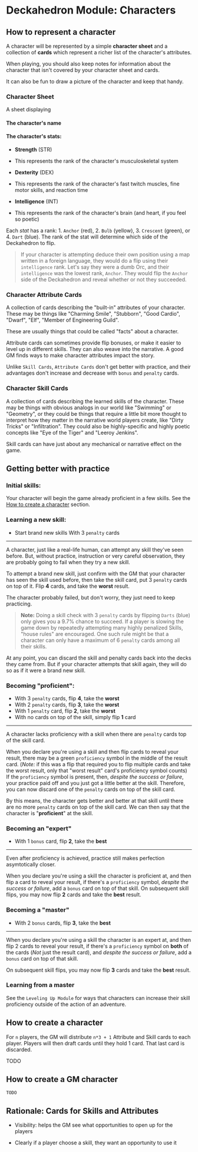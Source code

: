 # Deckahedron Module: Characters


## How to represent a character

A character will be represented by a simple **character sheet** and a
collection of **cards** which represent a richer list of the character's
attributes.

When playing, you should also keep notes for information
about the character that isn't covered by your character sheet and cards.

It can also be fun to draw a picture of the character and keep that handy.

### Character Sheet

A sheet displaying

#### The character's **name**
#### The character's **stats**:
  * **Strength** (STR)
   - This represents the rank of the character's musculoskeletal system
  * **Dexterity** (DEX)
   - This represents the rank of the character's fast twitch muscles, fine motor skills, and reaction time
  * **Intelligence** (INT)
   - This represents the rank of the character's brain (and heart, if you feel so poetic)

Each *stat* has a rank: 1. `Anchor` (red), 2. `Bulb` (yellow),
3. `Crescent` (green), or 4. `Dart` (blue).
The rank of the stat will determine which side of the Deckahedron to flip.

> If your character is attempting deduce their own position using a
> map written in a foreign language, they would do a flip using
> their `intelligence` rank.  Let's say they were a dumb Orc, and their
> `intelligence` was the lowest rank, `Anchor`. They would flip the `Anchor`
> side of the Deckahedron and reveal whether or not they succeeded.

### Character Attribute Cards

A collection of cards describing the "built-in" attributes of your character.
These may be things like "Charming Smile", "Stubborn", "Good Cardio",
"Dwarf", "Elf", "Member of Engineering Guild".

These are usually things that could be called "facts" about a character.

Attribute cards can sometimes provide flip bonuses, or make it easier to
level up in different skills.  They can also weave into the narrative. A
good GM finds ways to make character attributes impact the story.

Unlike `Skill Cards`, `Attribute Cards` don't get better with practice,
and their advantages don't increase and decrease with `bonus` and `penalty`
cards.

### Character Skill Cards

A collection of cards describing the learned skills of the character.
These may be things with obvious analogs in our world like "Swimming" or
"Geometry", or they could be things that require a little bit more
thought to interpret how they matter in the narrative world players create,
like "Dirty Tricks" or "Infiltration". They could also be highly-specific
and highly poetic concepts like "Eye of the Tiger" and "Leeroy Jenkins".

Skill cards can have just about any mechanical or narrative effect on the game.

## Getting better with practice

### Initial skills:

Your character will begin the game already proficient in a few
skills.  See the [How to create a character](#how-to-create-a-character)
section.

### Learning a new skill:

 * Start brand new skills With 3 `penalty` cards

---

A character, just like a real-life human, can attempt any skill they've
seen before. But, without practice, instruction or very careful observation,
they are probably going to fail when they try a new skill.

To attempt a brand new skill, just confirm with the GM that your character has
seen the skill used before, then take the skill card, put 3 `penalty` cards on
top of it. Flip **4** cards, and take the **worst** result.

The character probably failed, but don't worry, they just need to keep
practicing.

> **Note:** Doing a skill check with 3 `penalty` cards by flipping `Darts`
> (blue) only gives you a 9.7% chance to succeed.  If a player is slowing
> the game down by repeatedly attempting many highly penalized Skills,
> "house rules" are encouraged.  One such rule might be that a character
> can only have a maximum of 6 `penalty` cards among all their skills.

At any point, you can discard the skill and penalty cards back into the decks
they came from. But if your character attempts that skill again, they will
do so as if it were a brand new skill.

### Becoming "proficient":

 * With 3 `penalty` cards, flip **4**, take the **worst**
 * With 2 `penalty` cards, flip **3**, take the **worst**
 * With 1 `penalty` card, flip **2**, take the **worst**
 * With no cards on top of the skill, simply flip **1** card

---

A character lacks proficiency with a skill when there are `penalty` cards
top of the skill card.

When you declare you're using a skill and then flip cards to reveal your
result, there may be a green `proficiency` symbol in the middle of the 
result card.
(*Note:* if this was a flip that required you to flip multiple cards and
take the worst result, only that "worst result" card's proficiency symbol
counts)
If the `proficiency` symbol is present, then, *despite the success or
failure*, your practice paid off and you just got a little better at the
skill.
Therefore, you can now discard one of the `penalty` cards on top of the
skill card.

By this means, the character gets better and better at that skill until
there are no more `penalty` cards on top of the skill card.  We can then
say that the character is "**proficient**" at the skill.


### Becoming an "expert"

 * With 1 `bonus` card, flip **2**, take the **best**

---

Even after proficiency is achieved, practice still makes perfection
asymtotically closer.

When you declare you're using a skill the character is proficient at,
and then flip a card to reveal your result, if there's a `proficiency`
symbol, *despite the success or failure*, add a `bonus` card on top
of that skill.
On subsequent skill flips, you may now flip **2** cards and take the
**best** result.

### Becoming a "master"

 * With 2 `bonus` cards, flip **3**, take the **best**

---

When you declare you're using a skill the character is an expert at,
and then flip 2 cards to reveal your result, if there's a `proficiency`
symbol on **both** of the cards (*Not* just the result card), and *despite
the success or failure*, add a `bonus` card on top of that skill.

On subsequent skill flips, you may now flip **3** cards and take the
**best** result.


### Learning from a master

See the `Leveling Up Module` for ways that characters can increase
their skill proficiency outside of the action of an adventure.

## How to create a character

For `n` players, the GM will distribute `n*3 + 1` Attribute and Skill
cards to each player. Players will then draft cards until they hold 1
card.  That last card is discarded.

TODO

## How to create a GM character

`TODO`

## Rationale: Cards for Skills and Attributes

 * Visibility: helps the GM see what opportunities to open up for the players
  - Clearly if a player choose a skill, they want an opportunity to use it
